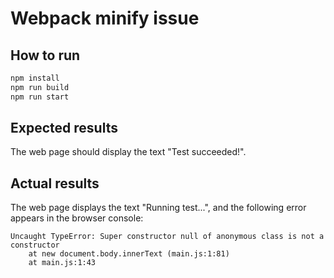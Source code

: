 # Webpack minify issue

## How to run

```bash
npm install
npm run build
npm run start
```

## Expected results

The web page should display the text "Test succeeded!".

## Actual results

The web page displays the text "Running test...", and the following error appears in the browser console:

```
Uncaught TypeError: Super constructor null of anonymous class is not a constructor
    at new document.body.innerText (main.js:1:81)
    at main.js:1:43
```
